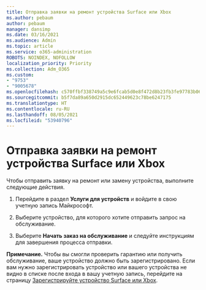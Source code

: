 ```yaml
---
title: Отправка заявки на ремонт устройства Surface или Xbox
ms.author: pebaum
author: pebaum
manager: dansimp
ms.date: 03/16/2021
ms.audience: Admin
ms.topic: article
ms.service: o365-administration
ROBOTS: NOINDEX, NOFOLLOW
localization_priority: Priority
ms.collection: Adm_O365
ms.custom:
- "9753"
- "9005678"
ms.openlocfilehash: c570ffbf338749a5c9e6fcab5d0e8f472d8b23fb3fe97783b06b97990b8af10b
ms.sourcegitcommit: b5f7da89a650d2915dc652449623c78be6247175
ms.translationtype: HT
ms.contentlocale: ru-RU
ms.lasthandoff: 08/05/2021
ms.locfileid: "53940796"
---
```

# <a name="submit-a-repair-request-for-a-surface-or-xbox-device"></a>Отправка заявки на ремонт устройства Surface или Xbox

Чтобы отправить заявку на ремонт или замену устройства, выполните следующие действия.

1. Перейдите в раздел **Услуги для устройств** и войдите в свою учетную запись Майкрософт.

2. Выберите устройство, для которого хотите отправить запрос на обслуживание.

3. Выберите **Начать заказ на обслуживание** и следуйте инструкциям для завершения процесса отправки.

**Примечание.** Чтобы вы смогли проверить гарантию или получить обслуживание, ваше устройство должно быть зарегистрировано. Если вам нужно зарегистрировать устройство или вашего устройства не видно в списке после входа в вашу учетную запись, перейдите на страницу [Зарегистрируйте устройство Surface или Xbox](https://support.microsoft.com/surface/register-your-surface-or-xbox-fd7d73f8-b0e6-c9fa-e83b-0b64652e2376).